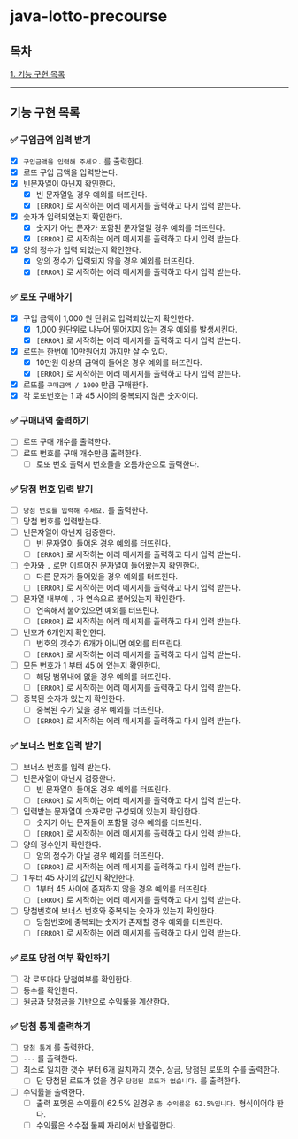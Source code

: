# java-lotto-precourse

## 목차

[1. 기능 구현 목록](#기능-구현-목록)

---
## 기능 구현 목록

### ✅ 구입금액 입력 받기

 - [x] `구입금액을 입력해 주세요.` 를 출력한다.
 - [x] 로또 구입 금액을 입력받는다.
 - [x] 빈문자열이 아닌지 확인한다.
   - [x] 빈 문자열일 경우 예외를 터뜨린다.
   - [x] `[ERROR]` 로 시작하는 에러 메시지를 출력하고 다시 입력 받는다.
 - [x] 숫자가 입력되었는지 확인한다.
   - [x] 숫자가 아닌 문자가 포함된 문자열일 경우 예외를 터뜨린다.
   - [x] `[ERROR]` 로 시작하는 에러 메시지를 출력하고 다시 입력 받는다.
 - [x] 양의 정수가 입력 되었는지 확인한다.
   - [x] 양의 정수가 입력되지 않을 경우 예외를 터뜨린다.
   - [x] `[ERROR]` 로 시작하는 에러 메시지를 출력하고 다시 입력 받는다.

### ✅ 로또 구매하기

- [x] 구입 금액이 1,000 원 단위로 입력되었는지 확인한다.
    - [x]  1,000 원단위로 나누어 떨어지지 않는 경우 예외를 발생시킨다.
    - [x] `[ERROR]` 로 시작하는 에러 메시지를 출력하고 다시 입력 받는다.
- [x] 로또는 한번에 10만원어치 까지만 살 수 있다.
    - [x] 10만원 이상의 금액이 들어온 경우 예외를 터뜨린다.
    - [x] `[ERROR]` 로 시작하는 에러 메시지를 출력하고 다시 입력 받는다.
- [x] 로또를 `구매금액 / 1000` 만큼 구매한다.
- [x] 각 로또번호는 1 과 45 사이의 중복되지 않은 숫자이다.

### ✅ 구매내역 출력하기

 - [ ] 로또 구매 개수를 출력한다.
 - [ ] 로또 번호를 구매 개수만큼 출력한다.
   - [ ] 로또 번호 출력시 번호들을 오름차순으로 출력한다.

### ✅ 당첨 번호 입력 받기

 - [ ] `당첨 번호를 입력해 주세요.` 를 출력한다.
 - [ ] 당첨 번호를 입력받는다.
 - [ ] 빈문자열이 아닌지 검증한다.
   - [ ] 빈 문자열이 들어온 경우 예외를 터뜨린다.
   - [ ] `[ERROR]` 로 시작하는 에러 메시지를 출력하고 다시 입력 받는다.
 - [ ] 숫자와 `,` 로만 이루어진 문자열이 들어왔는지 확인한다.
   - [ ] 다른 문자가 들어있을 경우 예외를 터뜨힌다.
   - [ ] `[ERROR]` 로 시작하는 에러 메시지를 출력하고 다시 입력 받는다.
 - [ ] 문자열 내부에 `,` 가 연속으로 붙어있는지 확인한다.
   - [ ] 연속해서 붙어있으면 예외를 터뜨린다.
   - [ ] `[ERROR]` 로 시작하는 에러 메시지를 출력하고 다시 입력 받는다.
 - [ ] 번호가 6개인지 확인한다.
   - [ ] 번호의 갯수가 6개가 아니면 예외를 터뜨린다.
   - [ ] `[ERROR]` 로 시작하는 에러 메시지를 출력하고 다시 입력 받는다.
 - [ ] 모든 번호가 1 부터 45 에 있는지 확인한다.
    - [ ] 해당 범위내에 없을 경우 예외를 터뜨린다.
    - [ ] `[ERROR]` 로 시작하는 에러 메시지를 출력하고 다시 입력 받는다.
 - [ ] 중복된 숫자가 있는지 확인한다.
   - [ ] 중복된 수가 있을 경우 예외를 터뜨린다.
   - [ ] `[ERROR]` 로 시작하는 에러 메시지를 출력하고 다시 입력 받는다.

### ✅ 보너스 번호 입력 받기

- [ ] 보너스 번호를 입력 받는다.
- [ ] 빈문자열이 아닌지 검증한다.
  - [ ] 빈 문자열이 들어온 경우 예외를 터뜨린다.
  - [ ] `[ERROR]` 로 시작하는 에러 메시지를 출력하고 다시 입력 받는다.
- [ ] 입력받는 문자열이 숫자로만 구성되어 있는지 확인한다.
  - [ ] 숫자가 아닌 문자들이 포함될 경우 예외를 터뜨린다.
  - [ ] `[ERROR]` 로 시작하는 에러 메시지를 출력하고 다시 입력 받는다.
- [ ] 양의 정수인지 확인한다.
  - [ ] 양의 정수가 아닐 경우 예외를 터뜨린다.
  - [ ] `[ERROR]` 로 시작하는 에러 메시지를 출력하고 다시 입력 받는다.
- [ ] 1 부터 45 사이의 값인지 확인한다.
  - [ ] 1부터 45 사이에 존재하지 않을 경우 예외를 터뜨린다.
  - [ ] `[ERROR]` 로 시작하는 에러 메시지를 출력하고 다시 입력 받는다.
- [ ] 당첨번호에 보너스 번호와 중복되는 숫자가 있는지 확인한다.
  - [ ] 당첨번호에 중복되는 숫자가 존재할 경우 예외를 터뜨린다.
  - [ ] `[ERROR]` 로 시작하는 에러 메시지를 출력하고 다시 입력 받는다.

### ✅ 로또 당첨 여부 확인하기

- [ ] 각 로또마다 당첨여부를 확인한다.
- [ ] 등수를 확인한다.
- [ ] 원금과 당첨금을 기반으로 수익률을 계산한다.

### ✅ 당첨 통계 출력하기

- [ ] `당첨 통계` 를 출력한다.
- [ ] `---` 를 출력한다.
- [ ] 최소로 일치한 갯수 부터 6개 일치까지 갯수, 상금, 당첨된 로또의 수를 출력한다.
  - [ ] 단 당첨된 로또가 없을 경우 `당첨된 로또가 없습니다.` 를 출력한다.
- [ ] 수익률을 출력한다.
  - [ ] 출력 포멧은 수익률이 62.5% 일경우 `총 수익률은 62.5%입니다.` 형식이어야 한다.
  - [ ] 수익률은 소수점 둘째 자리에서 반올림한다.